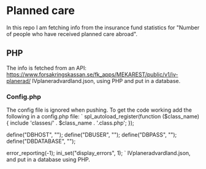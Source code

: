 # Planned care
In this repo I am fetching info from the insurance fund
statistics for "Number of people who have received planned care abroad".

## PHP
The info is fetched from an API: https://www.forsakringskassan.se/fk_apps/MEKAREST/public/v1/iv-planerad/
IVplaneradvardland.json, using PHP and put in a database.

### Config.php
The config file is ignored when pushing. To get the code working add the following in a config.php file:
`
spl_autoload_register(function ($class_name) {
    include 'classes/' . $class_name . '.class.php';
});

define("DBHOST", "");
define("DBUSER", "");
define("DBPASS", "");
define("DBDATABASE", "");

error_reporting(-1);
ini_set("display_errors", 1);
`
IVplaneradvardland.json, and put in a database using PHP.
